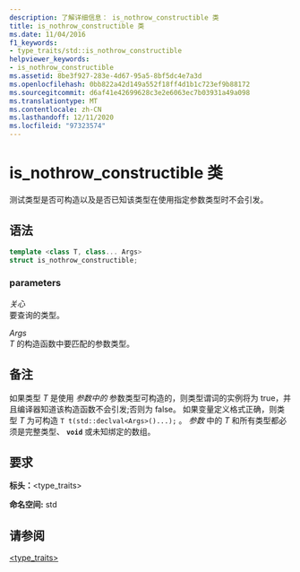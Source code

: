 ```yaml
---
description: 了解详细信息： is_nothrow_constructible 类
title: is_nothrow_constructible 类
ms.date: 11/04/2016
f1_keywords:
- type_traits/std::is_nothrow_constructible
helpviewer_keywords:
- is_nothrow_constructible
ms.assetid: 8be3f927-283e-4d67-95a5-8bf5dc4e7a3d
ms.openlocfilehash: 0bb822a42d149a552f18ff4d1b1c723ef9b88172
ms.sourcegitcommit: d6af41e42699628c3e2e6063ec7b03931a49a098
ms.translationtype: MT
ms.contentlocale: zh-CN
ms.lasthandoff: 12/11/2020
ms.locfileid: "97323574"
---
```

# <a name="is_nothrow_constructible-class"></a>is_nothrow_constructible 类

测试类型是否可构造以及是否已知该类型在使用指定参数类型时不会引发。

## <a name="syntax"></a>语法

```cpp
template <class T, class... Args>
struct is_nothrow_constructible;
```

### <a name="parameters"></a>parameters

*关心*\
要查询的类型。

*Args*\
*T* 的构造函数中要匹配的参数类型。

## <a name="remarks"></a>备注

如果类型 *T* 是使用 *参数中的* 参数类型可构造的，则类型谓词的实例将为 true，并且编译器知道该构造函数不会引发;否则为 false。 如果变量定义格式正确，则类型 *T* 为可构造 `T t(std::declval<Args>()...);` 。 *参数* 中的 *T* 和所有类型都必须是完整类型、 **`void`** 或未知绑定的数组。

## <a name="requirements"></a>要求

**标头：**\<type_traits>

**命名空间:** std

## <a name="see-also"></a>请参阅

[<type_traits>](../standard-library/type-traits.md)
